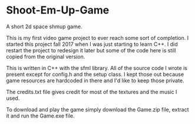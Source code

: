 # Shoot-Em-Up-Game
A short 2d space shmup game.

This is my first video game project to ever reach some sort of completion. I started this project fall 2017 when I was just starting to learn C++. I did restart the project to redesign it later but some of the code here is still copied from the original version.

This is written in C++ with the sfml library. All of the source code I wrote is present except for config.h and the setup class. I kept those out because game resources are hardcoded in there and I'd like to keep those private.

The credits.txt file gives credit for most of the textures and the music I used.

To download and play the game simply download the Game.zip file, extract it and run the Game.exe file.
